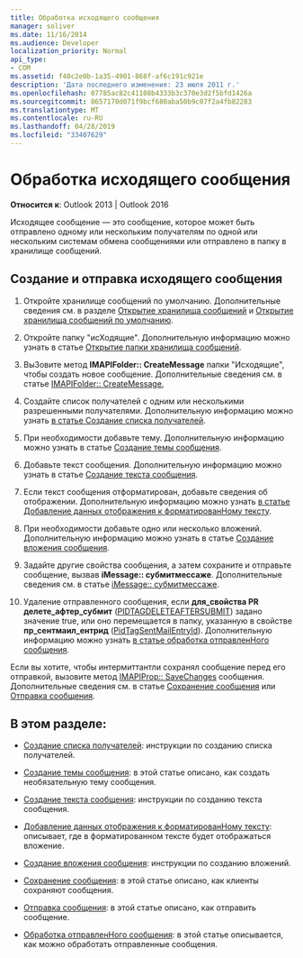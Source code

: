 ```yaml
---
title: Обработка исходящего сообщения
manager: soliver
ms.date: 11/16/2014
ms.audience: Developer
localization_priority: Normal
api_type:
- COM
ms.assetid: f40c2e0b-1a35-4901-868f-af6c191c921e
description: 'Дата последнего изменения: 23 июля 2011 г.'
ms.openlocfilehash: 07785ac82c41108b4333b3c370e3d2f5bfd1426a
ms.sourcegitcommit: 8657170d071f9bcf680aba50b9c07f2a4fb82283
ms.translationtype: MT
ms.contentlocale: ru-RU
ms.lasthandoff: 04/28/2019
ms.locfileid: "33407629"
---
```

# <a name="handling-an-outgoing-message"></a>Обработка исходящего сообщения

**Относится к**: Outlook 2013 | Outlook 2016 
  
Исходящее сообщение — это сообщение, которое может быть отправлено одному или нескольким получателям по одной или нескольким системам обмена сообщениями или отправлено в папку в хранилище сообщений.
  
## <a name="create-and-send-an-outgoing-message"></a>Создание и отправка исходящего сообщения
  
1. Откройте хранилище сообщений по умолчанию. Дополнительные сведения см. в разделе [Открытие хранилища сообщений](opening-a-message-store.md) и [Открытие хранилища сообщений по умолчанию](opening-the-default-message-store.md).
    
2. Откройте папку "исХодящие". Дополнительную информацию можно узнать в статье [Открытие папки хранилища сообщений](opening-a-message-store-folder.md).
    
3. ВыЗовите метод **IMAPIFolder:: CreateMessage** папки "Исходящие", чтобы создать новое сообщение. Дополнительные сведения см. в статье [IMAPIFolder:: CreateMessage](imapifolder-createmessage.md),
    
4. Создайте список получателей с одним или несколькими разрешенными получателями. Дополнительную информацию можно узнать [в статье Создание списка получателей](creating-a-recipient-list.md).
    
5. При необходимости добавьте тему. Дополнительную информацию можно узнать в статье [Создание темы сообщения](creating-a-message-subject.md).
    
6. Добавьте текст сообщения. Дополнительную информацию можно узнать в статье [Создание текста сообщения](creating-message-text.md).
    
7. Если текст сообщения отформатирован, добавьте сведения об отображении. Дополнительную информацию можно узнать [в статье Добавление данных отображения к форматированНому тексту](adding-rendering-information-to-formatted-text.md).
    
8. При необходимости добавьте одно или несколько вложений. Дополнительную информацию можно узнать в статье [Создание вложения сообщения](creating-a-message-attachment.md).
    
9. Задайте другие свойства сообщения, а затем сохраните и отправьте сообщение, вызвав **iMessage:: субмитмессаже**. Дополнительные сведения см. в статье [iMessage:: субмитмессаже](imessage-submitmessage.md).
    
10. Удаление отправленного сообщения, если **для\_свойства PR делете_афтер_субмит** ([PIDTAGDELETEAFTERSUBMIT](pidtagdeleteaftersubmit-canonical-property.md)) задано значение true, или оно перемещается в папку, указанную в свойстве **пр_сентмаил_ентрид** ([PidTagSentMailEntryId](pidtagsentmailentryid-canonical-property.md)). Дополнительную информацию можно узнать [в статье обработка отправленНого сообщения](processing-a-sent-message.md).
    
Если вы хотите, чтобы интермиттантли сохранял сообщение перед его отправкой, вызовите метод [IMAPIProp:: SaveChanges](imapiprop-savechanges.md) сообщения. Дополнительные сведения см. в статье [Сохранение сообщения](saving-a-message.md) или [Отправка сообщения](sending-a-message.md). 
  
## <a name="in-this-section"></a>В этом разделе:

- [Создание списка получателей](creating-a-recipient-list.md): инструкции по созданию списка получателей.
    
- [Создание темы сообщения](creating-a-message-subject.md): в этой статье описано, как создать необязательную тему сообщения.
    
- [Создание текста сообщения](creating-message-text.md): инструкции по созданию текста сообщения.
    
- [Добавление данных отображения к форматированНому тексту](adding-rendering-information-to-formatted-text.md): описывает, где в форматированном тексте будет отображаться вложение.
    
- [Создание вложения сообщения](creating-a-message-attachment.md): инструкции по созданию вложений.
    
- [Сохранение сообщения](saving-a-message.md): в этой статье описано, как клиенты сохраняют сообщения.
    
- [Отправка сообщения](sending-a-message.md): в этой статье описано, как отправить сообщение.
    
- [Обработка отправленНого сообщения](processing-a-sent-message.md): в этой статье описывается, как можно обработать отправленные сообщения.
    

